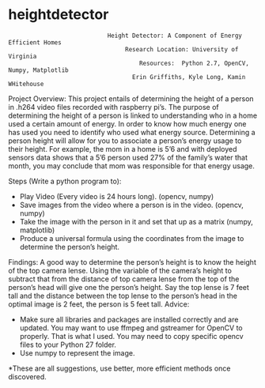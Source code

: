 # heightdetector
		                        Height Detector: A Component of Energy Efficient Homes 
				                     Research Location: University of Virginia
                                         Resources:  Python 2.7, OpenCV, Numpy, Matplotlib
                                       Erin Griffiths, Kyle Long, Kamin WHitehouse
                                       
Project Overview:  This project entails of determining the height of a person in .h264 video files recorded with raspberry pi’s. The purpose of determining the height of a person is linked to understanding who in a home used a certain amount of energy. In order to know how much energy one has used you need to identify who used what energy source. Determining a person height will allow for you to associate a person’s energy usage to their height. For example, the mom in a home is 5’6 and with deployed sensors data shows that a 5’6 person used 27% of the family’s water that month, you may conclude that mom was responsible for that energy usage. 

Steps (Write a python program to): 
-	Play Video (Every video is 24 hours long). (opencv, numpy)
-	Save images from the video where a person is in the video. (opencv, numpy)
-	Take the image with the person in it and set that up as a matrix (numpy, matplotlib)
-	Produce a universal formula using the coordinates from the image to determine the person’s height. 

Findings: A good way to determine the person’s height is to know the height of the top camera lense. Using the variable of the camera’s height to subtract that from the distance of top camera lense from the top of the person’s head will give one the person’s height. Say the top lense is 7 feet tall and the distance between the top lense to the person’s head in the optimal image is 2 feet, the person is 5 feet tall. 
Advice: 
-	Make sure all libraries and packages are installed correctly and are updated. You may want to use ffmpeg and gstreamer for OpenCV to properly. That is what I used. You may need to copy specific opencv files to your Python 27 folder. 
-	Use numpy to  represent the image. 

*These are all suggestions, use better, more efficient methods once discovered. 


